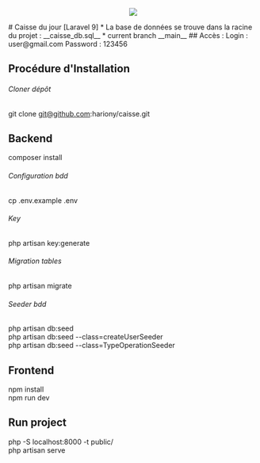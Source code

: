 <p align="center">
<img src="https://www.storialtech.com/storage/app/public/image/tutorial/63JE4xGpgDTLmn0PECQt6hBLdILm4WAyA3mget04.jpg">
</p>
# Caisse du jour [Laravel 9]
* La base de données se trouve dans la racine du projet : __caisse_db.sql__  
* current branch __main__  
## Accès :
Login : user@gmail.com  
Password : 123456  

## Procédure d'Installation

###### Cloner dépôt
git clone git@github.com:hariony/caisse.git

## Backend
composer install

###### Configuration bdd
cp .env.example .env

###### Key
php artisan key:generate


###### Migration tables
php artisan migrate

###### Seeder bdd
php artisan db:seed  
php artisan db:seed --class=createUserSeeder  
php artisan db:seed --class=TypeOperationSeeder  

## Frontend
npm install  
npm run dev  


## Run project
php -S localhost:8000 -t public/  
php artisan serve  